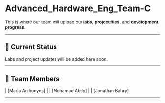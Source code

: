 # Advanced_Hardware_Eng_Team-C

This is where our team will upload our **labs**, **project files**, and **development progress**.

---

## 🚧 Current Status 
Labs and project updates will be added here soon.

---

## 👥 Team Members

| [Maria Anthonyos] |
| [Mohamad Abdo] |
| [Jonathan Bahry] 


---

